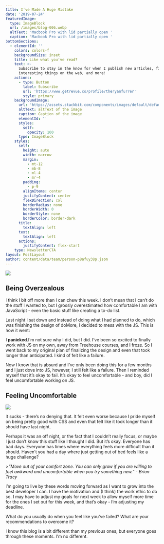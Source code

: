 ```yaml
---
title: I’ve Made A Huge Mistake
date: '2019-07-24'
featuredImage:
  type: ImageBlock
  url: /images/blog-006.webp
  altText: 'Macbook Pro with lid partially open '
  caption: 'Macbook Pro with lid partially open '
bottomSections:
  - elementId: ''
    colors: colors-f
    backgroundSize: inset
    title: Like what you've read?
    text: >-
      Subscribe to stay in the know for when I publish new articles, find
      interesting things on the web, and more!
    actions:
      - type: Button
        label: Subscribe
        url: 'https://www.getrevue.co/profile/theryanfurrer'
        style: primary
    backgroundImage:
      url: 'https://assets.stackbit.com/components/images/default/default-image.png'
      altText: altText of the image
      caption: Caption of the image
      elementId: ''
      styles:
        self:
          opacity: 100
      type: ImageBlock
    styles:
      self:
        height: auto
        width: narrow
        margin:
          - mt-12
          - mb-8
          - ml-4
          - mr-4
        padding:
          - p-9
        alignItems: center
        justifyContent: center
        flexDirection: col
        borderRadius: none
        borderWidth: 0
        borderStyle: none
        borderColor: border-dark
      title:
        textAlign: left
      text:
        textAlign: left
      actions:
        justifyContent: flex-start
    type: NewsletterCTA
layout: PostLayout
author: content/data/team/person-p8afuy38p.json
---
```

![](/images/blog-006-f12a46e5.webp)

## Being Overzealous

I think I bit off more than I can chew this week.
I don’t mean that I can’t do the stuff I wanted to, but I grossly overestimated how comfortable I am with JavaScript - even the basic stuff like creating a to-do list.

Last night I sat down and instead of doing what I had planned to do, which was finishing the design of doMore, I decided to mess with the JS. This is how it went:

**I panicked**.I’m not sure why I did, but I did. I’ve been so excited to finally work with JS on my own,  away from Treehouse courses, and I froze. So I went back to my original plan of finalizing the design and even that took longer than anticipated. I kind of felt like a failure.

Now I know that is absurd and I’ve only been doing this for a few months and I just dove into JS, however, I still felt like a failure. Then I reminded myself that it’s okay to fail. It’s okay to feel uncomfortable - and boy, did I feel uncomfortable working on JS.

## Feeling Uncomfortable

![](/images/blog-006\_01.jpeg)

It sucks - there’s no denying that. It felt even worse because I pride myself on being pretty good with CSS and even that felt like it took longer than it should have last night.

Perhaps it was an off night, or the fact that I couldn’t really focus, or maybe I just don’t know this stuff like I thought I did. But it’s okay. Everyone has bad days. Everyone has times where everything feels more difficult than it should. Haven’t you had a day where just getting out of bed feels like a huge challenge?

\>*“Move out of your comfort zone. You can only grow if you are willing to feel awkward and uncomfortable when you try something new.” - Brian Tracy*

I’m going to live by these words moving forward as I want to grow into the best developer I can. I have the motivation and (I think) the work ethic to do so. I may have to adjust my goals for next week to allow myself more time for the ones I set out for this week, and that’s okay - I’m adjusting my deadline.

What do you usually do when you feel like you’ve failed? What are your recommendations to overcome it?

I know this blog is a bit different than my previous ones, but  everyone goes through these moments. I'm no different.

